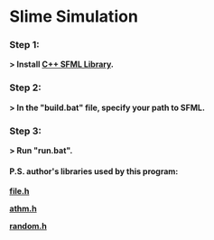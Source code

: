 # Slime Simulation

### Step 1:

**> Install [C++ SFML Library](https://www.sfml-dev.org/download.php).**

### Step 2:

**> In the "build.bat" file, specify your path to SFML.**

### Step 3:

**> Run "run.bat".**

#### P.S. author's libraries used by this program:

**[file.h](https://github.com/ZERDICORP/file-lib.git)**

**[athm.h](https://github.com/ZERDICORP/athm-lib.git)**

**[random.h](https://github.com/ZERDICORP/random-lib.git)** 
